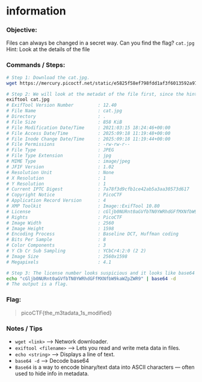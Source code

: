 # information

### Objective:

Files can always be changed in a secret way. Can you find the flag? `cat.jpg`
Hint: Look at the details of the file

### Commands / Steps:

```bash
# Step 1: Download the cat.jpg.
wget https://mercury.picoctf.net/static/e5825f58ef798fdd1af3f6013592a971/cat.jpg

# Step 2: We will look at the metadat of the file first, since the hint tells us to.
exiftool cat.jpg
# ExifTool Version Number         : 12.40
# File Name                       : cat.jpg
# Directory                       : .
# File Size                       : 858 KiB
# File Modification Date/Time     : 2021:03:15 18:24:46+00:00
# File Access Date/Time           : 2025:09:18 11:19:48+00:00
# File Inode Change Date/Time     : 2025:09:18 11:19:44+00:00
# File Permissions                : -rw-rw-r--
# File Type                       : JPEG
# File Type Extension             : jpg
# MIME Type                       : image/jpeg
# JFIF Version                    : 1.02
# Resolution Unit                 : None
# X Resolution                    : 1
# Y Resolution                    : 1
# Current IPTC Digest             : 7a78f3d9cfb1ce42ab5a3aa30573d617
# Copyright Notice                : PicoCTF
# Application Record Version      : 4
# XMP Toolkit                     : Image::ExifTool 10.80
# License                         : cGljb0NURnt0aGVfbTN0YWRhdGFfMXNfbW9kaWZpZWR9
# Rights                          : PicoCTF
# Image Width                     : 2560
# Image Height                    : 1598
# Encoding Process                : Baseline DCT, Huffman coding
# Bits Per Sample                 : 8
# Color Components                : 3
# Y Cb Cr Sub Sampling            : YCbCr4:2:0 (2 2)
# Image Size                      : 2560x1598
# Megapixels                      : 4.1

# Step 3: The license number looks suspicious and it looks like base64 encoded. So we will try to decode it first to see if we can get the flag.
echo "cGljb0NURnt0aGVfbTN0YWRhdGFfMXNfbW9kaWZpZWR9" | base64 -d
# The output is a flag.
```

### Flag:

> picoCTF{the_m3tadata_1s_modified}

### Notes / Tips

- `wget <link>` --> Network downloader.
- `exiftool <filename>` --> Lets you read and write meta data in files.
- `echo <string>` --> Displays a line of text.
- `base64 -d` --> Decode base64
- `Base64` is a way to encode binary/text data into ASCII characters — often used to hide info in metadata.


